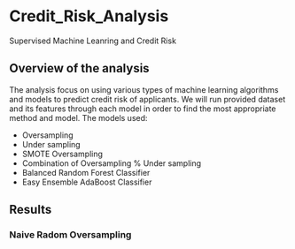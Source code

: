 # Credit_Risk_Analysis
Supervised Machine Leanring and Credit Risk

## Overview of the analysis
The analysis focus on using various types of machine learning algorithms and models to predict credit risk of applicants. We will run provided dataset and its features through each model in order to find the most appropriate method and model.
The models used: 
  - Oversampling
  - Under sampling
  - SMOTE Oversampling
  - Combination of Oversampling % Under sampling
  - Balanced Random Forest Classifier
  - Easy Ensemble AdaBoost Classifier

## Results
### Naive Radom Oversampling

